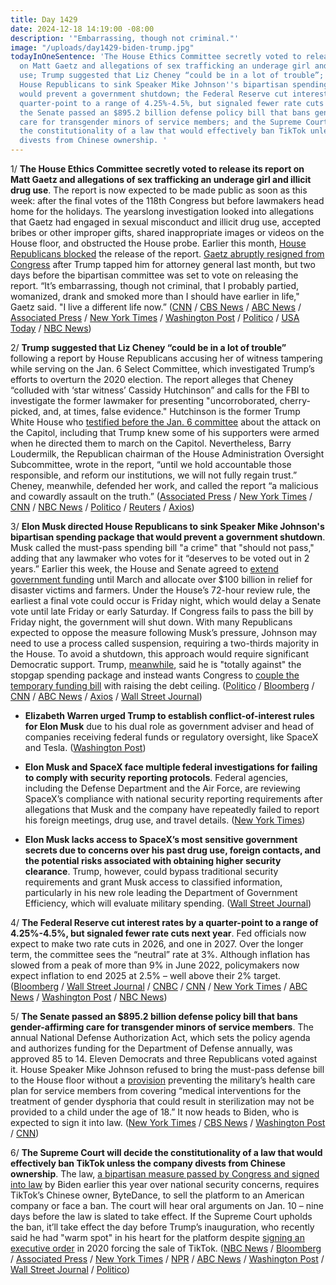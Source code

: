 ```yaml
---
title: Day 1429
date: 2024-12-18 14:19:00 -08:00
description: '"Embarrassing, though not criminal."'
image: "/uploads/day1429-biden-trump.jpg"
todayInOneSentence: 'The House Ethics Committee secretly voted to release its report
  on Matt Gaetz and allegations of sex trafficking an underage girl and illicit drug
  use; Trump suggested that Liz Cheney “could be in a lot of trouble”; Elon Musk directed
  House Republicans to sink Speaker Mike Johnson''s bipartisan spending package that
  would prevent a government shutdown; the Federal Reserve cut interest rates by a
  quarter-point to a range of 4.25%-4.5%, but signaled fewer rate cuts next year;
  the Senate passed an $895.2 billion defense policy bill that bans gender-affirming
  care for transgender minors of service members; and the Supreme Court will decide
  the constitutionality of a law that would effectively ban TikTok unless the company
  divests from Chinese ownership. '
---
```


1/ **The House Ethics Committee secretly voted to release its report on Matt Gaetz and allegations of sex trafficking an underage girl and illicit drug use**. The report is now expected to be made public as soon as this week: after the final votes of the 118th Congress but before lawmakers head home for the holidays. The yearslong investigation looked into allegations that Gaetz had engaged in sexual misconduct and illicit drug use, accepted bribes or other improper gifts, shared inappropriate images or videos on the House floor, and obstructed the House probe. Earlier this month, [House Republicans blocked](https://whatthefuckjusthappenedtoday.com/2024/12/05/day-1416/#6-the-house-republicans-blocked-the) the release of the report. [Gaetz abruptly resigned from Congress](https://whatthefuckjusthappenedtoday.com/2024/11/14/day-1395/#2-matt-gaetz-abruptly-resigned-from) after Trump tapped him for attorney general last month, but two days before the bipartisan committee was set to vote on releasing the report. “It’s embarrassing, though not criminal, that I probably partied, womanized, drank and smoked more than I should have earlier in life," Gaetz said. "I live a different life now.” ([CNN](https://www.cnn.com/2024/12/18/politics/matt-gaetz-ethics-report-committee/index.html) / [CBS News](https://www.cbsnews.com/news/matt-gaetz-ethics-report-house-ethics-vote/) / [ABC News](https://abcnews.go.com/US/house-ethics-committee-expected-release-gaetz-report-sources/story?id=116044985) / [Associated Press](https://apnews.com/article/matt-gaetz-ethics-report-house-committee-vote-4db3ee2d94dbcbfb6ed5e641d455d734) / [New York Times](https://www.nytimes.com/2024/12/18/us/politics/matt-gaetz-ethics-report-release.html) / [Washington Post](https://www.washingtonpost.com/politics/2024/12/18/matt-gaetz-report-house-ethics/) / [Politico](https://www.politico.com/news/2024/12/18/ethics-votes-release-matt-gaetz-report-00195090) / [USA Today](https://www.usatoday.com/story/news/politics/elections/2024/12/18/matt-gaetz-ethics-report-christmas/77066854007/) / [NBC News](https://www.nbcnews.com/politics/politics-news/house-ethics-committee-release-report-matt-gaetz-investigation-rcna184675))

2/ **Trump suggested that Liz Cheney “could be in a lot of trouble”** following a report by House Republicans accusing her of witness tampering while serving on the Jan. 6 Select Committee, which investigated Trump’s efforts to overturn the 2020 election. The report alleges that Cheney “colluded with ‘star witness’ Cassidy Hutchinson” and calls for the FBI to investigate the former lawmaker for presenting "uncorroborated, cherry-picked, and, at times, false evidence." Hutchinson is the former Trump White House who [testified before the Jan. 6 committee](https://whatthefuckjusthappenedtoday.com/2022/06/28/day-525/#1-trump-knew-some-of-his-supporters) about the attack on the Capitol, including that Trump knew some of his supporters were armed when he directed them to march on the Capitol. Nevertheless, Barry Loudermilk, the Republican chairman of the House Administration Oversight Subcommittee, wrote in the report, “until we hold accountable those responsible, and reform our institutions, we will not fully regain trust.” Cheney, meanwhile, defended her work, and called the report “a malicious and cowardly assault on the truth.” ([Associated Press](https://apnews.com/article/trump-cheney-capitol-attack-prosecution-0aaba7a8d011115410c544374dd0d57f) / [New York Times](https://www.nytimes.com/2024/12/17/us/politics/liz-cheney-jan-6-house-republicans.html) / [CNN](https://www.cnn.com/2024/12/18/politics/jan-6-house-gop-trump-liz-cheney/index.html) / [NBC News](https://www.nbcnews.com/politics/congress/house-republicans-say-liz-cheney-investigated-jan-6-committee-work-rcna184649) / [Politico](https://www.politico.com/live-updates/2024/12/18/congress/trump-jabs-at-cheney-00195030) / [Reuters](https://www.reuters.com/world/us/trump-pushes-fbi-probe-republican-liz-cheney-over-jan-6-panel-2024-12-18/) / [Axios](https://www.axios.com/2024/12/18/cheney-criminal-investigation-house-republicans-jan-6-report))

3/ **Elon Musk directed House Republicans to sink Speaker Mike Johnson's bipartisan spending package that would prevent a government shutdown**. Musk called the must-pass spending bill "a crime" that "should not pass," adding that any lawmaker who votes for it “deserves to be voted out in 2 years.”  Earlier this week, the House and Senate agreed to [extend government funding](https://whatthefuckjusthappenedtoday.com/2024/12/17/day-1428/#4-congress-reached-a-bipartisan-deal) until March and allocate over $100 billion in relief for disaster victims and farmers. Under the House’s 72-hour review rule, the earliest a final vote could occur is Friday night, which would delay a Senate vote until late Friday or early Saturday. If Congress fails to pass the bill by Friday night, the government will shut down. With many Republicans expected to oppose the measure following Musk’s pressure, Johnson may need to use a process called suspension, requiring a two-thirds majority in the House. To avoid a shutdown, this approach would require significant Democratic support. Trump, [meanwhile](https://www.axios.com/2024/12/18/fox-news-trump-johnson-spending-bill), said he is "totally against" the stopgap spending package and instead wants Congress to [couple the temporary funding bill](https://www.wsj.com/politics/elon-musk-spending-bill-opposition-93aba793?) with raising the debt ceiling. ([Politico](https://www.politico.com/live-updates/2024/12/18/congress/dems-prepare-for-spending-bailout-00195096) / [Bloomberg](https://www.bloomberg.com/news/articles/2024-12-17/us-government-funding-fight-previews-house-republican-turbulence) / [CNN](https://www.cnn.com/politics/live-news/trump-cabinet-transition-news-12-18-24/index.html) / [ABC News](https://abcnews.go.com/Politics/johnson-forward-stopgap-funding-bill-despite-elon-musk/story) / [Axios](https://www.axios.com/2024/12/18/elon-musk-government-shutdown-bill-doge) / [Wall Street Journal](https://www.wsj.com/politics/elon-musk-spending-bill-opposition-93aba793))

* **Elizabeth Warren urged Trump to establish conflict-of-interest rules for Elon Musk** due to his dual role as government adviser and head of companies receiving federal funds or regulatory oversight, like SpaceX and Tesla. ([Washington Post](https://www.washingtonpost.com/politics/2024/12/17/elizabeth-warren-trump-elon-musk-conflicts-interest/))

* **Elon Musk and SpaceX face multiple federal investigations for failing to comply with security reporting protocols**. Federal agencies, including the Defense Department and the Air Force, are reviewing SpaceX’s compliance with national security reporting requirements after allegations that Musk and the company have repeatedly failed to report his foreign meetings, drug use, and travel details. ([New York Times](https://www.nytimes.com/2024/12/17/technology/elon-musk-spacex-national-security-reporting.html))

* **Elon Musk lacks access to SpaceX’s most sensitive government secrets due to concerns over his past drug use, foreign contacts, and the potential risks associated with obtaining higher security clearance**. Trump, however, could bypass traditional security requirements and grant Musk access to classified information, particularly in his new role leading the Department of Government Efficiency, which will evaluate military spending. ([Wall Street Journal](https://www.wsj.com/tech/musk-spacex-security-clearance-secrets-b9774346))

4/ **The Federal Reserve cut interest rates by a quarter-point to a range of 4.25%-4.5%, but signaled fewer rate cuts next year**. Fed officials now expect to make two rate cuts in 2026, and one in 2027. Over the longer term, the committee sees the “neutral” rate at 3%. Although inflation has slowed from a peak of more than 9% in June 2022, policymakers now expect inflation to end 2025 at 2.5% – well above their 2% target. ([Bloomberg](https://www.bloomberg.com/news/articles/2024-12-18/fed-lowers-rates-by-quarter-point-signals-two-cuts-for-2025) / [Wall Street Journal](https://www.wsj.com/economy/central-banking/fed-cuts-interest-rates-again-but-officials-expect-fewer-reductions-in-2025-70562fac) / [CNBC](https://www.cnbc.com/2024/12/18/fed-rate-decision-december-2024-.html) / [CNN](https://www.cnn.com/business/live-news/federal-reserve-interest-rate-12-18-24/index.html) / [New York Times](https://www.nytimes.com/live/2024/12/18/business/fed-interest-rates) / [ABC News](https://abcnews.go.com/Business/fed-expected-cut-interest-rates-meeting-trump-takes/story?id=116862109) / [Washington Post](https://www.washingtonpost.com/business/2024/12/18/federal-reserve-inflation-rate-cut/) / [NBC News](https://www.nbcnews.com/business/economy/federal-reserve-interest-rate-cut-december-2024-much-economy-rcna184586))

5/ **The Senate passed an $895.2 billion defense policy bill that bans gender-affirming care for transgender minors of service members**. The annual National Defense Authorization Act, which sets the policy agenda and authorizes funding for the Department of Defense annually, was approved 85 to 14. Eleven Democrats and three Republicans voted against it. House Speaker Mike Johnson refused to bring the must-pass defense bill to the House floor without a [provision](https://whatthefuckjusthappenedtoday.com/2024/12/11/day-1422/#4-the-house-passed-an-895-2-billion) preventing the military’s health care plan for service members from covering “medical interventions for the treatment of gender dysphoria that could result in sterilization may not be provided to a child under the age of 18.” It now heads to Biden, who is expected to sign it into law. ([New York Times](https://www.nytimes.com/2024/12/18/us/politics/senate-defense-bill-transgender-care-minors.html) / [CBS News](https://www.cbsnews.com/news/senate-ndaa-defense-bill-gender-affirming-care/) / [Washington Post](https://www.washingtonpost.com/national-security/2024/12/18/senate-ndaa-pentagon-transgender-care/) / [CNN](https://www.cnn.com/2024/12/18/politics/ndaa-senate-transgender-provision-defense/index.html))

6/ **The Supreme Court will decide the constitutionality of a law that would effectively ban TikTok unless the company divests from Chinese ownership**. The law, [a bipartisan measure passed by Congress and signed into law](https://whatthefuckjusthappenedtoday.com/2024/04/24/day-1191/#2-biden-signed-legislation-forcing-t) by Biden earlier this year over national security concerns, requires TikTok’s Chinese owner, ByteDance, to sell the platform to an American company or face a ban. The court will hear oral arguments on Jan. 10 – nine days before the law is slated to take effect. If the Supreme Court upholds the ban, it’ll take effect the day before Trump’s inauguration, who recently said he had "warm spot" in his heart for the platform despite [signing an executive order](https://whatthefuckjusthappenedtoday.com/2020/08/07/day-1296/#3-trump-signed-a-pair-of-executive-o) in 2020 forcing the sale of TikTok. ([NBC News](https://www.nbcnews.com/politics/supreme-court/supreme-court-agrees-hear-tiktoks-challenge-law-ban-rcna184686) / [Bloomberg](https://www.bloomberg.com/news/articles/2024-12-18/supreme-court-will-hear-tiktok-challenge-to-us-ban) / [Associated Press](https://apnews.com/article/supreme-court-tiktok-china-us-ban-08d6fffdcd2dde5100fcdf8a452dd5cc) / [New York Times](https://www.nytimes.com/2024/12/18/us/politics/supreme-court-tiktok-ban.html) / [NPR](https://www.npr.org/2024/12/18/nx-s1-5233027/supreme-court-to-review-tiktok-ban) / [ABC News](https://abcnews.go.com/Politics/supreme-court-hear-arguments-tiktok-ban-jan-10/story?id=116909014) / [Washington Post](https://www.washingtonpost.com/politics/2024/12/18/supreme-court-tik-tok-ban-challenge/) / [Wall Street Journal](https://www.wsj.com/tech/supreme-court-to-consider-tiktok-ban-11ff7931) / [Politico](https://www.politico.com/news/2024/12/18/supreme-court-will-take-up-tiktoks-bid-to-avoid-u-s-ban-00195092))